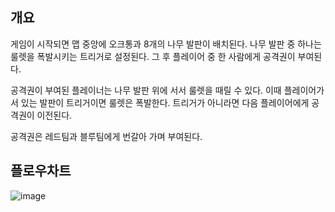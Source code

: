 ## 개요

게임이 시작되면 맵 중앙에 오크통과 8개의 나무 발판이 배치된다. 나무 발판 중 하나는 룰렛을 폭발시키는 트리거로 설정된다. 그 후 플레이어 중 한 사람에게 공격권이 부여된다.  

공격권이 부여된 플레이너는 나무 발판 위에 서서 룰렛을 때릴 수 있다. 이때 플레이어가 서 있는 발판이 트리거이면 룰렛은 폭발한다. 트리거가 아니라면 다음 플레이어에게 공격권이 이전된다.    

공격권은 레드팀과 블루팀에게 번갈아 가며 부여된다.   

## 플로우차트
![image](https://user-images.githubusercontent.com/82368502/209423080-fc19948d-d05f-4694-8f8a-2b5a53752b3a.png)


